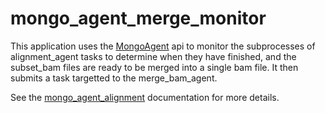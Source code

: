 mongo_agent_merge_monitor
=========================

This application uses the [MongoAgent](https://github.com/dmlond/mongo_agent)
api to monitor the subprocesses of alignment_agent tasks to determine
when they have finished, and the subset_bam files are ready to be merged
into a single bam file.  It then submits a task targetted to the merge_bam_agent.

See the [mongo_agent_alignment](https://github.com/dmlond/mongo_agent_alignment)
documentation for more details.
